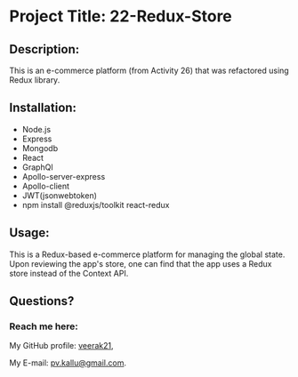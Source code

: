 # Project Title: 22-Redux-Store

## Description:
  This is an e-commerce platform (from Activity 26) that was refactored using Redux library.


## Installation:
  - Node.js
  - Express
  - Mongodb
  - React
  - GraphQl
  - Apollo-server-express
  - Apollo-client
  - JWT(jsonwebtoken)
  - npm install @reduxjs/toolkit react-redux


## Usage:  

   This is a Redux-based e-commerce platform for managing the global state. 
Upon reviewing the app's store, one can find that the app uses a Redux store instead of the Context API.

 
## Questions?
  ### Reach me here: 
   My GitHub profile:   [veerak21](https://github.com/veerak21),

   My E-mail: pv.kallu@gmail.com. 